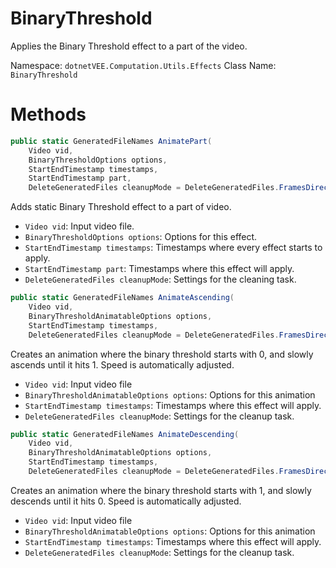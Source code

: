 # BinaryThreshold
Applies the Binary Threshold effect to a part of the video.

Namespace: `dotnetVEE.Computation.Utils.Effects`
Class Name: `BinaryThreshold`

# Methods
```cs
public static GeneratedFileNames AnimatePart(
    Video vid,
    BinaryThresholdOptions options,
    StartEndTimestamp timestamps,
    StartEndTimestamp part,
    DeleteGeneratedFiles cleanupMode = DeleteGeneratedFiles.FramesDirectoryOnly)
```
Adds static Binary Threshold effect to a part of video.

- `Video vid`: Input video file.
- `BinaryThresholdOptions options`: Options for this effect.
- `StartEndTimestamp timestamps`: Timestamps where every effect starts to apply.
- `StartEndTimestamp part`: Timestamps where this effect will apply.
- `DeleteGeneratedFiles cleanupMode`: Settings for the cleaning task.

```cs
public static GeneratedFileNames AnimateAscending(
    Video vid,
    BinaryThresholdAnimatableOptions options,
    StartEndTimestamp timestamps,
    DeleteGeneratedFiles cleanupMode = DeleteGeneratedFiles.FramesDirectoryOnly)
```
Creates an animation where the binary threshold starts with 0, and slowly ascends until it hits 1. Speed is automatically adjusted.

- `Video vid`: Input video file
- `BinaryThresholdAnimatableOptions options`: Options for this animation
- `StartEndTimestamp timestamps`: Timestamps where this effect will apply.
- `DeleteGeneratedFiles cleanupMode`: Settings for the cleanup task.

```cs
public static GeneratedFileNames AnimateDescending(
    Video vid,
    BinaryThresholdAnimatableOptions options,
    StartEndTimestamp timestamps,
    DeleteGeneratedFiles cleanupMode = DeleteGeneratedFiles.FramesDirectoryOnly)
```
Creates an animation where the binary threshold starts with 1, and slowly descends until it hits 0. Speed is automatically adjusted.

- `Video vid`: Input video file
- `BinaryThresholdAnimatableOptions options`: Options for this animation
- `StartEndTimestamp timestamps`: Timestamps where this effect will apply.
- `DeleteGeneratedFiles cleanupMode`: Settings for the cleanup task.
